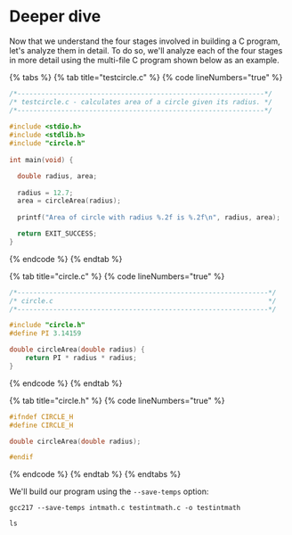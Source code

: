 # Deeper dive

Now that we understand the four stages involved in building a C program, let's analyze them in detail. To do so, we'll analyze each of the four stages in more detail using the multi-file C program shown below as an example.&#x20;

{% tabs %}
{% tab title="testcircle.c" %}
{% code lineNumbers="true" %}
```c
/*--------------------------------------------------------------*/
/* testcircle.c - calculates area of a circle given its radius. */
/*--------------------------------------------------------------*/
 
#include <stdio.h>
#include <stdlib.h> 
#include "circle.h" 
   
int main(void) {

  double radius, area;
 
  radius = 12.7;
  area = circleArea(radius);
  
  printf("Area of circle with radius %.2f is %.2f\n", radius, area);

  return EXIT_SUCCESS;
}
```
{% endcode %}
{% endtab %}

{% tab title="circle.c" %}
{% code lineNumbers="true" %}
```c
/*---------------------------------------------------------------*/
/* circle.c                                                      */
/*---------------------------------------------------------------*/

#include "circle.h"
#define PI 3.14159

double circleArea(double radius) {
    return PI * radius * radius;
}
```
{% endcode %}
{% endtab %}

{% tab title="circle.h" %}
{% code lineNumbers="true" %}
```c
#ifndef CIRCLE_H
#define CIRCLE_H

double circleArea(double radius);

#endif
```
{% endcode %}
{% endtab %}
{% endtabs %}



We'll build our program using the `--save-temps` option:

```
gcc217 --save-temps intmath.c testintmath.c -o testintmath
```



```
ls

```
